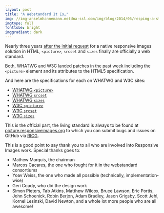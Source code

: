 ```yaml
---
layout: post
title: "A Webstandard It Is…"
img: //img-anselmhannemann.netdna-ssl.com/img/blog/2014/06/respimg-a-standard-1.jpg
imgtype: full
fonttobe: bright
imggradient: dark
---
```


Nearly three years [after the initial request](http://lists.whatwg.org/htdig.cgi/whatwg-whatwg.org/2011-August/032977.html) for a native responsive images solution in HTML, `<picture>`, `srcset` and `sizes` finally are officially a web standard.

Both, WHATWG and W3C landed patches in the past week including the `<picture>` element and its attributes to the HTML5 specification.

And here are the specifications for each on WHATWG and W3C sites:

- [WHATWG `<picture>`](http://www.whatwg.org/specs/web-apps/current-work/multipage/edits.html#the-picture-element)
- [WHATWG `srcset`](http://www.whatwg.org/specs/web-apps/current-work/multipage/edits.html#attr-img-srcset)
- [WHATWG `sizes`](http://www.whatwg.org/specs/web-apps/current-work/multipage/edits.html#attr-img-sizes)
- [W3C `<picture>`](http://www.w3.org/html/wg/drafts/html/master/embedded-content.html#the-picture-element)
- [W3C `srcset`](http://www.w3.org/html/wg/drafts/html/master/embedded-content.html#attr-picture-source-srcset)
- [W3C `sizes`](http://www.w3.org/html/wg/drafts/html/master/embedded-content.html#attr-picture-source-sizes)

This is the official part, the living standard is always to be found at [picture.responsiveimages.org](http://picture.responsiveimages.org/) to which you can submit bugs and issues on GitHub via [RICG](http://responsiveimages.org/).

This is a good point to say thank you to all who are involved into Responsive Images work. Special thanks goes to:

- Mathew Marquis, the chairman
- Marcos Cacares, the one who fought for it in the webstandard consortiums
- Yoav Weiss, the one who made all possible (technically, implementation-wise)
- Geri Coady, who did the design work
- Simon Pieters, Tab Atkins, Matthew Wilcox, Bruce Lawson, Eric Portis, John Schoenick, Robin Berjon, Adam Bradley, Jason Grigsby, Scott Jehl, Kornel Lesinski, David Newton, and a whole lot more people who are all awesome!
